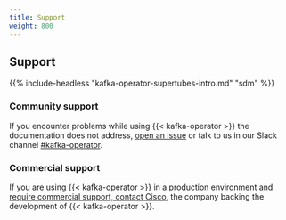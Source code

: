 ```yaml
---
title: Support
weight: 800
---
```


## Support

{{% include-headless "kafka-operator-supertubes-intro.md" "sdm" %}}

### Community support

If you encounter problems while using {{< kafka-operator >}} the documentation does not address, [open an issue](https://github.com/banzaicloud/kafka-operator/issues) or talk to us in our Slack channel [#kafka-operator](https://banzaicloud.com/invite-slack).

### Commercial support

If you are using {{< kafka-operator >}} in a production environment and [require commercial support, contact Cisco](mailto:calisti-support@cisco.com), the company backing the development of {{< kafka-operator >}}.
